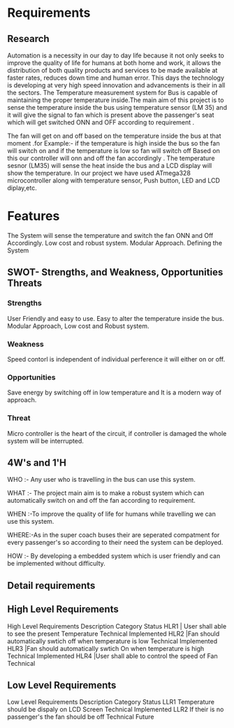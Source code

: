 # Requirements
 ## Research
Automation is a necessity in our day to day life because it not only seeks to improve the quality of life for humans at both home and work, it allows the distribution of both quality products and services to be made available at faster rates, reduces down time and human error. This days the technology is developing at very high speed innovation and advancements is their in all the sectors. The Temperature measurement system for Bus is capable of maintaining the proper temperature inside.The main aim of this project is to sense the temperature inside the bus using temperature sensor (LM 35) and it will give the signal to fan which is present above the passenger's seat which will get switched ONN and OFF according to requirement .

The fan will get on and off based on the temperature inside the bus at that moment .for Example:- if the temperature is high inside the bus so the fan will switch on and if the temperature is low so fan will switch off Based on this our controller will onn and off the fan accordingly . The temperature sesnor (LM35) will sense the heat inside the bus and a LCD display will show the temperature. In our project we have used ATmega328 microcontroller along with temperature sensor, Push button, LED and LCD diplay,etc.

# Features
The System will sense the temperature and switch the fan ONN and Off Accordingly.
Low cost and robust system.
Modular Approach.
Defining the System

## SWOT- Strengths, and Weakness, Opportunities Threats
 ### Strengths
User Friendly and easy to use.
Easy to alter the temperature inside the bus.
Modular Approach, Low cost and Robust system.
### Weakness
Speed contorl is independent of individual perference it will either on or off.
### Opportunities
Save energy by switching off in low temperature and It is a modern way of approach.
### Threat
Micro controller is the heart of the circuit, if controller is damaged the whole system will be interrupted.
## 4W's and 1'H
WHO :- Any user who is travelling in the bus can use this system.

WHAT :- The project main aim is to make a robust system which can automatically switch on and off the fan according to requirement.

WHEN :-To improve the quality of life for humans while travelling we can use this system.

WHERE:-As in the super coach buses their are seperated compatment for every passenger's so according to their need the system can be deployed.

HOW :- By developing a embedded system which is user friendly and can be implemented without difficulty.

## Detail requirements
 ## High Level Requirements
High Level Requirements	Description	Category	Status
HLR1 |	User shall able to see the present Temperature	Technical	Implemented
HLR2	|Fan should automatically swtich off when temperature is low	Technical	Implemented
HLR3	|Fan should automatically swtich On when temperature is high	Technical	Implemented
HLR4	|User shall able to control the speed of Fan		Technical
## Low Level Requirements
Low Level Requirements	Description	Category	Status
LLR1	Temperature should be dispaly on LCD Screen	Technical	Implemented
LLR2	If their is no passenger's the fan should be off	Technical	Future
